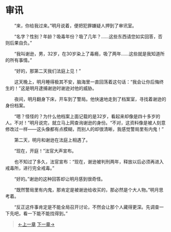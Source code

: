# 审讯

&#x3000;&#x3000;“来，你给我过来。”明月说着，便把犯罪嫌疑人押到了审讯室。

&#x3000;&#x3000;“名字？性别？年龄？吸毒年份？吸了几年？……这些东西请您如实回答，否则后果自负。”

&#x3000;&#x3000;“我叫谢逊，男，32岁，在30岁染上了毒瘾，吸了两年……这些就是我知道所的所有事情。”

&#x3000;&#x3000;“好的，那第二天我们法庭上见！”

&#x3000;&#x3000;这天晚上，明月睡得极其不安，脑海里一直回荡着这句话：“我会让你后悔终生的！”这是明月逮捕谢逊时谢逊对他的威胁。

&#x3000;&#x3000;夜间，明月翻身下床，开车到了警局。他快速地走到了档案室，寻找着谢逊的身份档案。

&#x3000;&#x3000;“嗯？怪怪的？为什么他档案上面记载的是32岁，看起来却像是四十多岁的人。不对！”明月说完，就立马上网查询谢逊的身份。“不对，这资料像是被人刻意修改过一样——这头像都有点模糊，而别人的却很清晰，我感觉警局里有内鬼！”

&#x3000;&#x3000;第二天，明月和谢逊在法庭上相遇了。

&#x3000;&#x3000;“现在，开庭！”法官大声宣布。

&#x3000;&#x3000;也不知过了多久，法官宣布：“现在，谢逊被判刑两年，释放以后必须再进入戒毒所，进行完全戒毒。”

&#x3000;&#x3000;“好的。”谢逊的这种回答却让明月感到很奇怪。

&#x3000;&#x3000;“既然警局里有内鬼，那肯定是被谢逊给收买的，那必然是个大人物。”明月思考着。

&#x3000;&#x3000;“反正这件事肯定是不能全局召开讨论，不然会让那个人藏得更深。先调查一下先吧，看一下能不能找得到。”

> [←上一章](/zh-cn/detective/part1/chapter1.md)  [下一章→](/zh-cn/detective/part1/chapter3.md)

